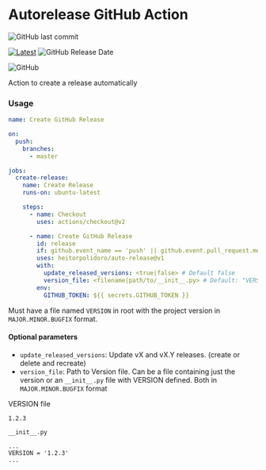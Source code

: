 # Autorelease GitHub Action
![GitHub last commit](https://img.shields.io/github/last-commit/heitorpolidoro/auto-release)

[![Latest](https://img.shields.io/github/release/heitorpolidoro/auto-release.svg?label=latest)](https://github.com/heitorpolidoro/auto-release/releases/latest)
![GitHub Release Date](https://img.shields.io/github/release-date/heitorpolidoro/auto-release)

![GitHub](https://img.shields.io/github/license/heitorpolidoro/auto-release)

Action to create a release automatically

### Usage
```yaml
name: Create GitHub Release

on:
  push:
    branches:
      - master

jobs:
  create-release:
    name: Create Release
    runs-on: ubuntu-latest

    steps:
      - name: Checkout
        uses: actions/checkout@v2

      - name: Create GitHub Release
        id: release
        if: github.event_name == 'push' || github.event.pull_request.merged == true
        uses: heitorpolidoro/auto-release@v1
        with:
          update_released_versions: <true|false> # Default false
          version_file: <filename|path/to/__init__.py> # Default: "VERSION"
        env:
          GITHUB_TOKEN: ${{ secrets.GITHUB_TOKEN }}
```

Must have a file named `VERSION` in root with the project version in `MAJOR.MINOR.BUGFIX` format.
#### Optional parameters
- `update_released_versions`: Update vX and vX.Y releases. (create or delete and recreate)
- `version_file`: Path to Version file. Can be a file containing just the version or an `__init__.py` file with VERSION 
  defined. Both in `MAJOR.MINOR.BUGFIX` format

VERSION file
```
1.2.3
```

`__init__.py`
```
...
VERSION = '1.2.3'
...
```